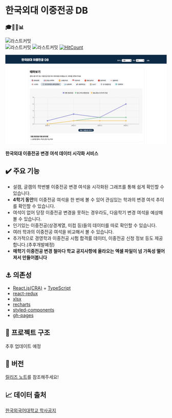 # 한국외대 이중전공 DB

### 🎓✌🏻📊

![라스트커밋](https://img.shields.io/badge/MadeFor-HUFS%20Students-%23002a48?style=for-the-badge&logo=TypeScript)  
![라스트커밋](https://img.shields.io/github/last-commit/MaxKim-J/HUFS-Second-Major-Visualize?style=flat-square) ![라스트커밋](https://img.shields.io/github/v/release/MaxKim-J/HUFS-Second-Major-Visualize?style=flat-square) [![HitCount](http://hits.dwyl.com/MaxKim-J/MaxKim-J/HUFS-Second-Major-Visualize.svg)](http://hits.dwyl.com/MaxKim-J/MaxKim-J/HUFS-Second-Major-Visualize)


![dd](./appImage.png)

**한국외대 이중전공 변경 여석 데이터 시각화 서비스**

## ✔️ 주요 기능

- 설캠, 글캠의 학번별 이중전공 변경 여석을 시각화된 그래프를 통해 쉽게 확인할 수 있습니다.
- **4학기 동안**의 이중전공 여석을 한 번에 볼 수 있어 관심있는 학과의 변경 여석 추이를 확인할 수 있습니다.
- 여석이 없어 당장 이중전공 변경을 못하는 경우라도, 다음학기 변경 여석을 예상해볼 수 있습니다.
- 인기있는 이중전공(상경계열, 미컴 등)들의 데이터를 따로 확인할 수 있습니다.
- 여러 학과의 이중전공 여석을 비교해서 볼 수 있습니다.
- 추가적으로 경영학과 이중전공 시험 합격률 데이터, 이중전공 신청 정보 등도 제공합니다.(추후개발예정)
- **매학기 이중전공 변경 철마다 학교 공지사항에 올라오는 엑셀 파일이 넘 가독성 떨어져서 만들어봅니다**

## ⚓️ 의존성

- [React.js(CRA)](https://github.com/facebook/react) + [TypeScript](https://github.com/microsoft/TypeScript)
- [react-redux](https://github.com/reduxjs/react-redux)
- [xlsx](https://github.com/SheetJS/sheetjs)
- [recharts](https://github.com/recharts/recharts)
- [styled-components](https://github.com/styled-components/styled-components)
- [gh-pages](https://github.com/tschaub/gh-pages)

## 🧩 프로젝트 구조

추후 업데이트 예정

## 📌 버전

[릴리즈 노트](https://github.com/MaxKim-J/HUFS-Second-Major-Visualize/releases)를 참조해주세요!

## 📈 데이터 출처

[한국외국어대학교 학사공지](http://hufs.ac.kr/)
